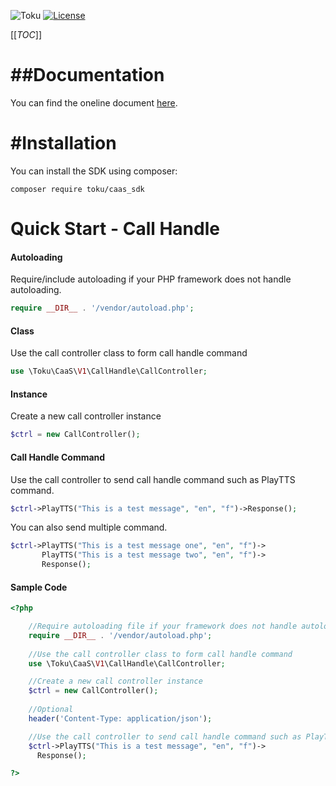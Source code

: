 ![Toku](https://cdn-bkcnk.nitrocdn.com/GUXtPIoDRfmANuZRyGQQSfLadxWYqbOq/assets/static/optimized/rev-1f548d6/wp-content/uploads/2019/08/Toku-New-High-Res-Logo-2019-Small.png)
[![License](https://poser.pugx.org/{package}/license)](https://packagist.org/packages/{package})

[[_TOC_]]

##Documentation
=============
You can find the oneline document [here](https://apidocs.toku.co/).


#Installation
============
You can install the SDK using composer:

    composer require toku/caas_sdk
    
# Quick Start - Call Handle
#### Autoloading
Require/include autoloading if your PHP framework does not handle autoloading.

```php
require __DIR__ . '/vendor/autoload.php';
```

#### Class
Use the call controller class to form call handle command
```php
use \Toku\CaaS\V1\CallHandle\CallController;
```

#### Instance
Create a new call controller instance
```php
$ctrl = new CallController();
```

#### Call Handle Command
Use the call controller to send call handle command such as PlayTTS command.
```php
$ctrl->PlayTTS("This is a test message", "en", "f")->Response();
```
You can also send multiple command.
```php
$ctrl->PlayTTS("This is a test message one", "en", "f")->
       PlayTTS("This is a test message two", "en", "f")->
       Response();
```

#### Sample Code

```php
<?php

	//Require autoloading file if your framework does not handle autoloading
	require __DIR__ . '/vendor/autoload.php';
	
	//Use the call controller class to form call handle command
	use \Toku\CaaS\V1\CallHandle\CallController;

	//Create a new call controller instance
	$ctrl = new CallController();
	
	//Optional
	header('Content-Type: application/json');

	//Use the call controller to send call handle command such as PlayTTS command
	$ctrl->PlayTTS("This is a test message", "en", "f")->
	  Response();

?>
```



